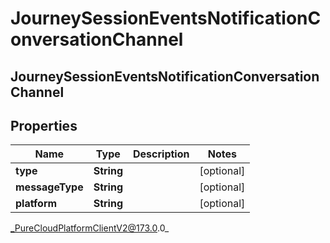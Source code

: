 # JourneySessionEventsNotificationConversationChannel

## JourneySessionEventsNotificationConversationChannel

## Properties

|Name | Type | Description | Notes|
|------------ | ------------- | ------------- | -------------|
| **type** | **String** |  | [optional] |
| **messageType** | **String** |  | [optional] |
| **platform** | **String** |  | [optional] |



_PureCloudPlatformClientV2@173.0.0_
